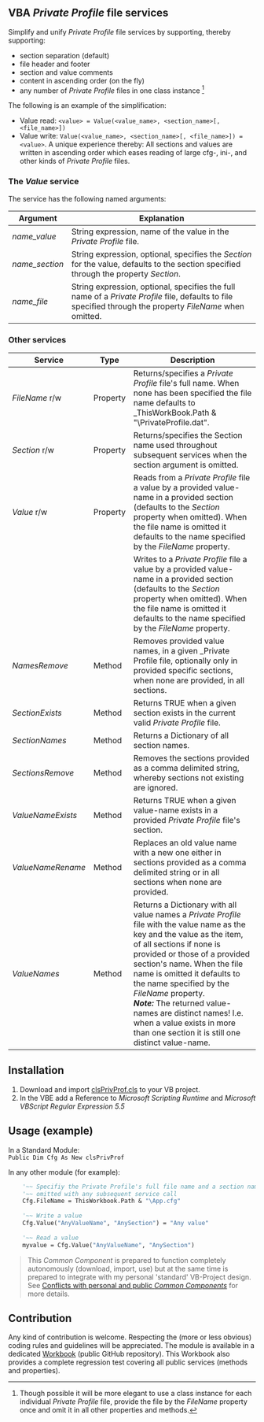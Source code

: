 ## VBA _Private Profile_ file services
Simplify and unify _Private Profile_ file services by supporting, thereby supporting:
- section separation (default)
- file header and footer
- section and value comments
- content in ascending order (on the fly)
- any number of _Private Profile_ files in one class instance [^1] 

The following is an example of the simplification:  
- Value read: `<value> = Value(<value_name>, <section_name>[, <file_name>])`
- Value write: `Value(<value_name>, <section_name>[, <file_name>]) = <value>`. 
A unique experience thereby: All sections and values are written in ascending order which eases reading of large cfg-, ini-, and other kinds of _Private Profile_ files.

### The _Value_ service
The service has the following named arguments:

| Argument        | Explanation |
|-----------------|-------------|
| _name\_value_   | String expression, name of the value in the _Private Profile_ file.|
| _name\_section_ | String expression, optional, specifies the _Section_ for the value, defaults to the section specified through the property _Section_.|
| _name\_file_    | String expression, optional, specifies the full name of a _Private Profile_ file, defaults to file specified through the property _FileName_ when omitted.|

### Other services

| Service            | Type     | Description |
|--------------------|---------------|-------------|
|_FileName_&nbsp;r/w | Property | Returns/specifies a _Private Profile_ file's full name. When none has been specified the file name defaults to _ThisWorkBook.Path & "\PrivateProfile.dat". |
|_Section_&nbsp;r/w  | Property | Returns/specifies the Section name used throughout subsequent services when the section argument is omitted. |
|_Value_&nbsp;r/w    | Property | Reads from a _Private Profile_ file a value by a provided value-name in a provided section (defaults to the _Section_ property when omitted). When the file name is omitted it defaults to the name specified by the _FileName_ property.|
|          |                    | Writes to a _Private Profile_ file a value by a provided value-name in a provided section (defaults to the _Section_ property when omitted). When the file name is omitted it defaults to the name specified by the _FileName_ property.|
|_NamesRemove_       | Method   | Removes provided value names, in a given _Private Profile file, optionally only in provided specific sections, when none are provided, in all sections.|
|_SectionExists_     | Method   | Returns TRUE when a given section exists in the current valid _Private Profile_ file.|
|_SectionNames_      | Method   | Returns a Dictionary of all section names.|
|_SectionsRemove_    | Method   | Removes the sections provided as a comma delimited string, whereby sections not existing are ignored.|
|_ValueNameExists_   | Method   | Returns TRUE when a given value-name exists in a provided _Private Profile_ file's section.|
|_ValueNameRename_   | Method   | Replaces an old value name with a new one either in sections provided as a comma delimited string or in all sections when none are provided.|
|_ValueNames_        | Method   | Returns a Dictionary with all value names a _Private Profile_ file with the value name as the key and the value as the item, of all sections if none is provided or those of a provided section's name. When the file name is omitted it defaults to the name specified by the _FileName_ property.<br>***Note:*** The returned value-names are distinct names! I.e. when a value exists in more than one section it is still one distinct value-name.|

## Installation
1. Download and import [clsPrivProf.cls][1] to your VB project.
2. In the VBE add a Reference to _Microsoft Scripting Runtime_ and _Microsoft VBScript Regular Expression 5.5_

## Usage (example)
In a Standard Module:  
`Public Dim Cfg As New clsPrivProf`

In any other module (for example):  
```vb  
    '~~ Specifiy the Private Profile's full file name and a section name which then can be
    '~~ omitted with any subsequent service call
    Cfg.FileName = ThisWorkbook.Path & "\App.cfg"
    
    '~~ Write a value
    Cfg.Value("AnyValueName", "AnySection") = "Any value"
    
    '~~ Read a value
    myvalue = Cfg.Value("AnyValueName", "AnySection") 
```

> This _Common Component_ is prepared to function completely autonomously (download, import, use) but at the same time is prepared to integrate with my personal 'standard' VB-Project design. See [Conflicts with personal and public _Common Components_][2] for more details.

## Contribution
Any kind of contribution is welcome. Respecting the (more or less obvious) coding rules and guidelines will be appreciated. The module is available in a dedicated [Workbook][3] (public GitHub repository). This Workbook also provides a complete regression test covering all public services (methods and properties).

[^1]: Though possible it will be more elegant to use a class instance for each individual _Private Profile_ file, provide the file by the _FileName_ property once and omit it in all other properties and methods.

[1]:https://github.com/warbe-maker/VBA-Private-Profile/blob/main/source/clsPrivProf.cls
[2]:https://warbe-maker.github.io/vba/common/2022/02/15/Personal-and-public-Common-Components.html
[3]:https://github.com/warbe-maker/VBA-Private-Profile